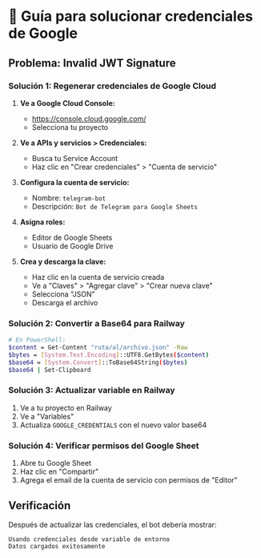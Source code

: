 # 🔧 Guía para solucionar credenciales de Google

## Problema: Invalid JWT Signature

### Solución 1: Regenerar credenciales de Google Cloud

1. **Ve a Google Cloud Console:**
   - https://console.cloud.google.com/
   - Selecciona tu proyecto

2. **Ve a APIs y servicios > Credenciales:**
   - Busca tu Service Account
   - Haz clic en "Crear credenciales" > "Cuenta de servicio"

3. **Configura la cuenta de servicio:**
   - Nombre: `telegram-bot`
   - Descripción: `Bot de Telegram para Google Sheets`

4. **Asigna roles:**
   - Editor de Google Sheets
   - Usuario de Google Drive

5. **Crea y descarga la clave:**
   - Haz clic en la cuenta de servicio creada
   - Ve a "Claves" > "Agregar clave" > "Crear nueva clave"
   - Selecciona "JSON"
   - Descarga el archivo

### Solución 2: Convertir a Base64 para Railway

```bash
# En PowerShell:
$content = Get-Content "ruta/al/archivo.json" -Raw
$bytes = [System.Text.Encoding]::UTF8.GetBytes($content)
$base64 = [System.Convert]::ToBase64String($bytes)
$base64 | Set-Clipboard
```

### Solución 3: Actualizar variable en Railway

1. Ve a tu proyecto en Railway
2. Ve a "Variables"
3. Actualiza `GOOGLE_CREDENTIALS` con el nuevo valor base64

### Solución 4: Verificar permisos del Google Sheet

1. Abre tu Google Sheet
2. Haz clic en "Compartir"
3. Agrega el email de la cuenta de servicio con permisos de "Editor"

## Verificación

Después de actualizar las credenciales, el bot debería mostrar:
```
Usando credenciales desde variable de entorno
Datos cargados exitosamente
```
